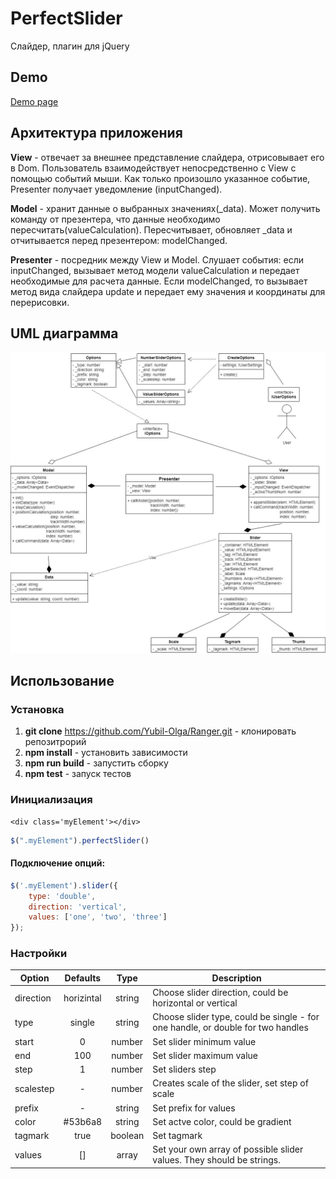 # PerfectSlider

Слайдер, плагин для jQuery

## Demo
[Demo page](https://yubil-olga.github.io/Ranger/dist/)

## Архитектура приложения

**View** - отвечает за внешнее представление слайдера, отрисовывает его в Dom. Пользователь взаимодействует непосредственно с View с помощью событий мыши. Как только произошло указанное событие, Presenter получает уведомление (inputChanged).

**Model** - хранит данные о выбранных значениях(_data). Может получить команду от презентера, что данные необходимо пересчитать(valueCalculation). Пересчитывает, обновляет _data и отчитывается перед презентером: modelChanged.

**Presenter** - посредник между View и Model. Слушает события: если inputChanged, вызывает метод модели valueCalculation и передает необходимые для расчета данные. Если modelChanged, то вызывает метод вида слайдера update и передает ему значения и координаты для перерисовки.

## UML диаграмма
![uml](Diagram.jpg "uml diagram")

## Использование

### Установка

1. **git clone** https://github.com/Yubil-Olga/Ranger.git - клонировать репозитрорий
2. **npm install** - установить зависимости
3. **npm run build** - запустить сборку
4. **npm test** - запуск тестов

### Инициализация

```
<div class='myElement'></div>
```
```javascript
$(".myElement").perfectSlider()
```

#### Подключение опций:
```javascript
$('.myElement').slider({
	type: 'double',
    direction: 'vertical',
    values: ['one', 'two', 'three']
});
```


### Настройки
| Option        | Defaults      | Type   | Description                                                                     |
| ------------- |:-------------:|:------:|---------------------------------------------------------------------------------|
| direction     | horizintal    | string | Choose slider direction, could be horizontal or vertical                        |
| type          | single        | string | Choose slider type, could be single - for one handle, or double for two handles |
| start         | 0             | number | Set slider minimum value
| end           | 100           | number | Set slider maximum value
| step          | 1             | number | Set sliders step
| scalestep     | -             | number | Creates scale of the slider, set step of scale
| prefix        | -             | string | Set prefix for values
| color         | #53b6a8       | string | Set actve color, could be gradient
| tagmark       | true          | boolean| Set tagmark
| values        | []            | array  | Set your own array of possible slider values. They should be strings.   

